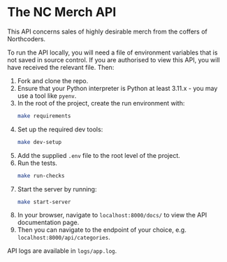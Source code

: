 # The NC Merch API

This API concerns sales of highly desirable merch from the coffers of Northcoders.

To run the API locally, you will need a file of environment variables that is not saved in source control. If you are authorised to view this API, you will have received the relevant file. Then:
1. Fork and clone the repo.
1. Ensure that your Python interpreter is Python at least 3.11.x - you may use a tool like `pyenv`.
1. In the root of the project, create the run environment with:
    ```bash
    make requirements
    ```
1. Set up the required dev tools:
    ```bash
    make dev-setup
    ```
1. Add the supplied `.env` file to the root level of the project.
1. Run the tests.
    ```bash
    make run-checks
    ```
1. Start the server by running:
    ```bash
    make start-server
    ```
1. In your browser, navigate to `localhost:8000/docs/` to view the API documentation page.
1. Then you can navigate to the endpoint of your choice, e.g. `localhost:8000/api/categories`.

API logs are available in `logs/app.log`.